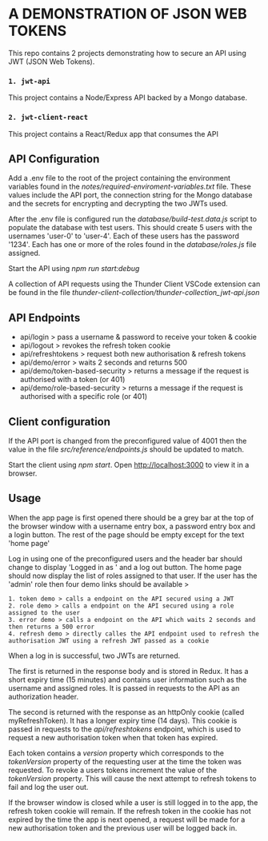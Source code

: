 # A DEMONSTRATION OF JSON WEB TOKENS
This repo contains 2 projects demonstrating how to secure an API using JWT (JSON Web Tokens).

### `1. jwt-api` 
This project contains a Node/Express API backed by a Mongo database.

### `2. jwt-client-react`
This project contains a React/Redux app that consumes the API

## API Configuration
Add a .env file to the root of the project containing the environment variables found in the *notes/required-enviroment-variables.txt* file. These values include the API port, the connection string for the Mongo database and the secrets for encrypting and decrypting the two JWTs used.

After the .env file is configured run the *database/build-test.data.js* script to populate the database with test users. This should create 5 users with the usernames 'user-0' to 'user-4'. Each of these users has the password '1234'. Each has one or more of the roles found in the *database/roles.js* file assigned.

Start the API using *npm run start:debug*

A collection of API requests using the Thunder Client VSCode extension can be found in the file *thunder-client-collection/thunder-collection_jwt-api.json*

## API Endpoints

- api/login > pass a username & password to receive your token & cookie
- api/logout > revokes the refresh token cookie
- api/refreshtokens > request both new authorisation & refresh tokens
- api/demo/error > waits 2 seconds and returns 500
- api/demo/token-based-security > returns a message if the request is authorised with a token (or 401)
- api/demo/role-based-security > returns a message if the request is authorised with a specific role (or 401)

## Client configuration
If the API port is changed from the preconfigured value of 4001 then the value in the file *src/reference/endpoints.js* should be updated to match.

Start the client using *npm start*. Open [http://localhost:3000](http://localhost:3000) to view it in a browser.

## Usage
When the app page is first opened there should be a grey bar at the top of the browser window with a username entry box, a password entry box and a login button. The rest of the page should be empty except for the text 'home page'

Log in using one of the preconfigured users and the header bar should change to display 'Logged in as ' and a log out button. The home page should now display the list of roles assigned to that user. If the user has the 'admin' role then four demo links should be available >

    1. token demo > calls a endpoint on the API secured using a JWT
    2. role demo > calls a endpoint on the API secured using a role assigned to the user
    3. error demo > calls a endpoint on the API which waits 2 seconds and then returns a 500 error 
    4. refresh demo > directly calles the API endpoint used to refresh the authorisation JWT using a refresh JWT passed as a cookie

When a log in is successful, two JWTs are returned. 

The first is returned in the response body and is stored in Redux. It has a short expiry time (15 minutes) and contains user information such as the username and assigned roles. It is passed in requests to the API as an authorization header.

The second is returned with the response as an httpOnly cookie (called myRefreshToken). It has a longer expiry time (14 days). This cookie is passed in requests to the *api/refreshtokens* endpoint, which is used to request a new authorisation token when that token has expired.

Each token contains a *version* property which corresponds to the *tokenVersion* property of the requesting user at the time the token was requested. To revoke a users tokens increment the value of the *tokenVersion* property. This will cause the next attempt to refresh tokens to fail and log the user out.

If the browser window is closed while a user is still logged in to the app, the refresh token cookie will remain. If the refresh token in the cookie has not expired by the time the app is next opened, a request will be made for a new authorisation token and the previous user will be logged back in.

